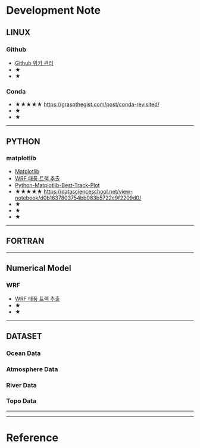 # Development Note
## LINUX
### Github
* [Github 위키 관리](https://github.com/ongrjoe/ongrjoe.github.io/wiki/Github-%EC%9C%84%ED%82%A4-%EA%B4%80%EB%A6%AC)
* ★
* ★

### Conda
* ★★★★★ https://graspthegist.com/post/conda-revisited/
* ★
* ★

***
## PYTHON
### matplotlib
* [Matplotlib](https://github.com/ongrjoe/ongrjoe.github.io/wiki/Matplotlib)
* [WRF 태풍 트랙 추출](https://github.com/ongrjoe/ongrjoe.github.io/wiki/WRF-%ED%83%9C%ED%92%8D-%ED%8A%B8%EB%9E%99-%EC%B6%94%EC%B6%9C)
* [Python-Matplotlib-Best-Track-Plot](https://github.com/ongrjoe/ongrjoe.github.io/wiki/Python-Matplotlib-Best-Track-Plot)
* ★★★★★ https://datascienceschool.net/view-notebook/d0b1637803754bb083b5722c9f2209d0/
* ★
* ★
* ★


***
## FORTRAN



***
## Numerical Model
### WRF
* [WRF 태풍 트랙 추출](https://github.com/ongrjoe/ongrjoe.github.io/wiki/WRF-%ED%83%9C%ED%92%8D-%ED%8A%B8%EB%9E%99-%EC%B6%94%EC%B6%9C)
* ★
* ★



***
## DATASET
### Ocean Data
### Atmosphere Data
### River Data
### Topo Data


***
***
# Reference
##
